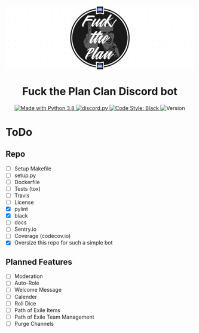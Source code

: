 ![ ](/images/logo.png)

<h1 align="center"> Fuck the Plan Clan Discord bot</h1>

<p align="center">
  <a aria-label="Python 3" href="https://www.python.org/downloads/">
    <img src="https://img.shields.io/badge/Made%20With-Python%203.8-blue.svg?style=for-the-badge&labelColor=000000" alt="Made with Python 3.8">
  </a>
  <a aria-label="discord.py" href="https://github.com/Rapptz/discord.py/">
      <img src="https://img.shields.io/badge/discord-py-blue.svg?style=for-the-badge&labelColor=000000" alt="discord.py">
  </a>
  <a aria-label="black" href="https://github.com/ambv/black">
    <img src="https://img.shields.io/badge/code%20style-black-000000.svg?style=for-the-badge&labelColor=000000" alt="Code Style: Black">
  </a>
  <img src="https://img.shields.io/badge/Version-0.0.1.dev-blue?style=for-the-badge&labelColor=000000" alt="Version">
</p>

# ToDo

## Repo
- [ ] Setup Makefile
- [ ] setup.py
- [ ] Dockerfile
- [ ] Tests (tox)
- [ ] Travis
- [ ] License
- [x] pylint
- [x] black
- [ ] docs
- [ ] Sentry.io
- [ ] Coverage (codecov.io)
- [x] Oversize this repo for such a simple bot

## Planned Features
- [ ] Moderation
- [ ] Auto-Role
- [ ] Welcome Message
- [ ] Calender
- [ ] Roll Dice
- [ ] Path of Exile Items
- [ ] Path of Exile Team Management
- [ ] Purge Channels